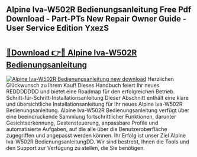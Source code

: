 ## Alpine Iva-W502R Bedienungsanleitung Free Pdf Download - Part-PTs New Repair Owner Guide - User Service Edition YxezS

# <h2><a href="http://df1h03j.blite.top/?on=Alpine+Iva-W502R+Bedienungsanleitung">🔗Download 👉🔴 Alpine Iva-W502R Bedienungsanleitung</a></h2>

[![Alpine Iva-W502R Bedienungsanleitung new download](https://i.imgur.com/lujVjoI.png)](http://df1h03j.blite.top/?on=Alpine+Iva-W502R+Bedienungsanleitung)
Herzlichen Glückwunsch zu Ihrem Kauf! Dieses Handbuch feiert Ihr neues REDDDDDDD und bietet eine Roadmap für den erfolgreichen Betrieb. Schritt-für-Schritt-Installationsanleitung Dieser Abschnitt enthält eine klare und übersichtliche Installationsanleitung für Ihr neues Alpine Iva-W502R Bedienungsanleitung. Alpine Iva-W502R Bedienungsanleitung verfügt über eine beeindruckende Sammlung fortschrittlicher Funktionen, darunter Gesichtserkennung, Gestensteuerung, anpassbare Profile und automatisierte Aufgaben, auf die alle über die Benutzeroberfläche zugegriffen und angepasst werden können. Ihr Erfolg ist unser Ziel Alpine Iva-W502R BedienungsanleitungDD. Wir sind bestrebt, Ihnen die Tools und den Support zur Verfügung zu stellen, die Sie benötigen.
